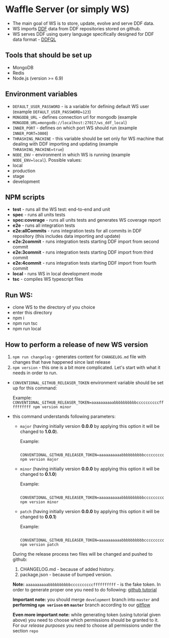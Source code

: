 # Waffle Server (or simply WS)

- The main goal of WS is to store, update, evolve and serve DDF data.
- WS imports [DDF](https://docs.google.com/document/d/1wQ9hp3OoLKE3oor2TtSxXx4QMkEqEtoEYDfzQASfA6E) data from DDF repositories stored on github.
- WS serves DDF using query language specifically designed for DDF data format - [DDFQL](https://docs.google.com/document/d/1olFm-XXjWxQ4LrTCfM42an6LbjbIgnt__V1DZxSmnuQ)

## Tools that should be set up
 - MongoDB
 - Redis
 - Node.js (version >= 6.9)

## Environment variables
- `DEFAULT_USER_PASSWORD`	- is a variable for defining default WS user (example `DEFAULT_USER_PASSWORD=123`)
- `MONGODB_URL` - defines connection url for mongodb (example	`MONGODB_URL=mongodb://localhost:27017/ws_ddf_local`)
- `INNER_PORT` - defines on which port WS should run (example `INNER_PORT=3000`)
- `THRASHING_MACHINE` - this variable should be set only for WS machine that dealing with DDF importing and updating (example `THRASHING_MACHINE=true`)
- `NODE_ENV` - environment in which WS is running  (example `NODE_ENV=local`). Possible values:
 - local
 - production
 - stage
 - development

## NPM scripts
- **test** - runs all the WS test: end-to-end and unit
- **spec** - runs all units tests
- **spec:coverage** - runs all units tests and generates WS coverage report
- **e2e** - runs all integration tests
- **e2e:allCommits** - runs integration tests for all commits in DDF repository (this includes data importing and update)
- **e2e:2commit** - runs integration tests starting DDF import from second commit
- **e2e:3commit** - runs integration tests starting DDF import from third commit
- **e2e:4commit** - runs integration tests starting DDF import from fourth commit
- **local** - runs WS in local development mode
- **tsc** - compiles WS typescript files

## Run WS:
 - clone WS to the directory of you choice
 - enter this directory
 - npm i
 - npm run tsc
 - npm run local

## How to perform a release of new WS version
1. `npm run changelog` - generates content for `CHANGELOG.md` file with changes that have happened since last release
2. `npm version` - this one is a bit more complicated. Let's start with what it needs in order to run.
  - `CONVENTIONAL_GITHUB_RELEASER_TOKEN` environment variable should be set up for this command:

    Example: `CONVENTIONAL_GITHUB_RELEASER_TOKEN=aaaaaaaaaabbbbbbbbbbccccccccccffffffffff npm version minor`

  - this command understands following parameters:
    - `major` (having initially version **0.0.0** by applying this option it will be changed to **1.0.0**).

        Example:
        ```
          CONVENTIONAL_GITHUB_RELEASER_TOKEN=aaaaaaaaaabbbbbbbbbbccccccccccffffffffff npm version major
        ```

    - `minor` (having initially version **0.0.0** by applying this option it will be changed to **0.1.0**)

        Example:
        ```
          CONVENTIONAL_GITHUB_RELEASER_TOKEN=aaaaaaaaaabbbbbbbbbbccccccccccffffffffff npm version minor
        ```

    - `patch` (having initially version **0.0.0** by applying this option it will be changed to **0.0.1**)

        Example:
        ```
          CONVENTIONAL_GITHUB_RELEASER_TOKEN=aaaaaaaaaabbbbbbbbbbccccccccccffffffffff npm version patch
        ```

    During the release process two files will be changed and pushed to github:
      1. CHANGELOG.md - because of added history.
      2. package.json - because of bumped version.

    **Note:** `aaaaaaaaaabbbbbbbbbbccccccccccffffffffff` - is the fake token. In order to generate proper one you need to do following: [github tutorial](https://help.github.com/articles/creating-an-access-token-for-command-line-use)

    **Important note:** you should merge `development` branch into `master` and **performing `npm verison` on `master`** branch according to our [gitflow](https://github.com/valor-software/valor-style-guides/tree/master/gitflow)

    **Even more important note:** while generating token (using tutorial given above) you need to choose which permissions should be granted to it. For our *release purposes* you need to choose all permissions under the section `repo`

